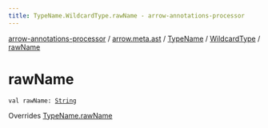 ```yaml
---
title: TypeName.WildcardType.rawName - arrow-annotations-processor
---
```


[arrow-annotations-processor](../../../index.html) / [arrow.meta.ast](../../index.html) / [TypeName](../index.html) / [WildcardType](index.html) / [rawName](./raw-name.html)

# rawName

`val rawName: `[`String`](https://kotlinlang.org/api/latest/jvm/stdlib/kotlin/-string/index.html)

Overrides [TypeName.rawName](../raw-name.html)

